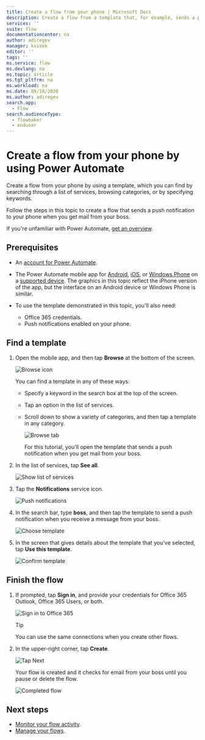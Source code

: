 ```yaml
---
title: Create a flow from your phone | Microsoft Docs
description: Create a flow from a template that, for example, sends a push notification when you receive mail from an address that you specify
services: ''
suite: flow
documentationcenter: na
author: adiregev
manager: kvivek
editor: ''
tags: ''
ms.service: flow
ms.devlang: na
ms.topic: article
ms.tgt_pltfrm: na
ms.workload: na
ms.date: 09/18/2020
ms.author: adiregev
search.app: 
  - Flow
search.audienceType: 
  - flowmaker
  - enduser
---
```

# Create a flow from your phone by using Power Automate

Create a flow from your phone by using a template, which you can find by searching through a list of services, browsing categories, or by specifying keywords.

Follow the steps in this topic to create a flow that sends a push notification to your phone when you get mail from your boss.

If you're unfamiliar with Power Automate, [get an overview](getting-started.md).

## Prerequisites
* An [account for Power Automate](sign-up-sign-in.md).
* The Power Automate mobile app for [Android](https://aka.ms/flowmobiledocsandroid), [iOS](https://aka.ms/flowmobiledocsios), or [Windows Phone](https://aka.ms/flowmobilewindows) on a [supported device](getting-started.md#use-the-mobile-app). The graphics in this topic reflect the iPhone version of the app, but the interface on an Android device or Windows Phone is similar.
* To use the template demonstrated in this topic, you'll also need:
  
  * Office 365 credentials.
  * Push notifications enabled on your phone.

## Find a template
1. Open the mobile app, and then tap **Browse** at the bottom of the screen.
   
    ![Browse icon](./media/mobile-create-flow/browse-icon.png)
   
    You can find a template in any of these ways:
   
   * Specify a keyword in the search box at the top of the screen.
   * Tap an option in the list of services.
   * Scroll down to show a variety of categories, and then tap a template in any category.
     
  
       ![Browse tab](./media/mobile-create-flow/browse-tab.png)
     
     For this tutorial, you'll open the template that sends a push notification when you get mail from your boss.
1. In the list of services, tap **See all**.
   

    ![Show list of services](./media/mobile-create-flow/list-services.png)
1. Tap the **Notifications** service icon.
    
    ![Push notifications](./media/mobile-create-flow/push-notifications.png)
1. In the search bar, type **boss**, and then tap the template to send a push notification when you receive a message from your boss.
   
  
    ![Choose template](./media/mobile-create-flow/choose-template.png)
1. In the screen that gives details about the template that you've selected, tap **Use this template**.
   
    ![Confirm template](./media/mobile-create-flow/confirm-template.png)

## Finish the flow
1. If prompted, tap **Sign in**, and provide your credentials for Office 365 Outlook, Office 365 Users, or both.
   
    ![Sign in to Office 365](./media/mobile-create-flow/office-signin.png)
   
    >[!TIP]
    >You can use the same connections when you create other flows.

1. In the upper-right corner, tap **Create**.
   
    ![Tap Next](./media/mobile-create-flow/next.png)

      
    Your flow is created and it checks for email from your boss until you pause or delete the flow.

    ![Completed flow](./media/mobile-create-flow/success.png)

## Next steps
* [Monitor your flow activity](mobile-monitor-activity.md).
* [Manage your flows](mobile-manage-flows.md).

